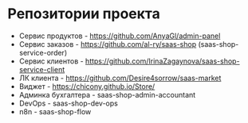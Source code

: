 # Репозитории проекта

* Сервис продуктов - https://github.com/AnyaGl/admin-panel
* Сервис заказов - https://github.com/al-ry/saas-shop (saas-shop-service-order)
* Сервис клиентов - https://github.com/IrinaZagaynova/saas-shop-service-client
* ЛК клиента - https://github.com/Desire4sorrow/saas-market
* Виджет - https://chicony.github.io/Store/
* Админка бухгалтера - saas-shop-admin-accountant
* DevOps - saas-shop-dev-ops
* n8n - saas-shop-flow